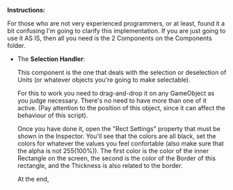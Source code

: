 <b>Instructions:</b>

  For those who are not very experienced programmers, or at least, found it a bit confusing I'm going to clarify this implementation.
 If you are just going to use it AS IS, then all you need is the 2 Components on the Components folder.
  
- The <b>Selection Handler</b>:

  This component is the one that deals with the selection or deselection of Units (or whatever objects you're going to make selectable). 
  
  For this to work you need to drag-and-drop it on any GameObject as you judge necessary. There's no need to have more than one of it active. 
  (Pay attention to the position of this object, since it can affect the behaviour of this script).
  
  Once you have done it, open the "Rect Settings" property that must be shown in the Inspector. You'll see that the colors are all black, set the colors for whatever the values you feel confortable (also make sure that the alpha is not 255(100%)). The first color is the color of the inner Rectangle on the screen, the second is the color of the Border of this rectangle, and the Thickness is also related to the border.
  
  At the end, 
